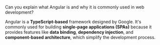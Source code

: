 

Can you explain what Angular is and why it is commonly used in web development?


Angular is a **TypeScript-based** framework designed by Google. It's commonly used for building **single-page applications (SPAs)** because it provides features like **data binding**, **dependency injection**, and **component-based architecture**, which simplify the development process.
